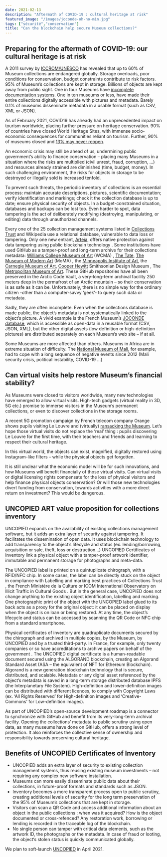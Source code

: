```yaml
---
date: 2021-02-13
description: "Aftermath of COVID-19 : cultural heritage at risk"
featured_image: "/images/joconde-oh-no-min.jpg"
tags: ["sécurité","conservation"]
title: "Can the blockchain help secure Museum collections?"
---
```


## Preparing for the aftermath of COVID-19: our cultural heritage is at risk

A 2011 survey by [ICCROM/UNESCO](http://www.unesco.org/new/en/culture/themes/dynamic-content-single-view/news/stored_but_not_safe_museum_collections_are_at_risk_worldwid) has revealed that up to 60% of Museum collections are endangered globally. Storage overloads, poor conditions for conservation, budget constraints contribute to risk factors. 95% of Museum’s collections are kept in storage. Billions of objects are kept away from public sight. 
One in four Museums have [incomplete documentation systems](https://www.iccrom.org/section/preventive-conservation/re-org). One in ten museums or less, have made their entire collections digitally accessible with pictures and metadata. Barely 0.1% of museums disseminate metadata in a usable format (such as CSV, XML or JSON). 


As of February 2021, COVID19 has already had an unprecedented impact on tourism worldwide, placing further pressure on heritage conservation. 90% of countries have closed World Heritage Sites, with immense socio-economic consequences for communities reliant on tourism. Further, 90% of museums closed and [13% may never reopen](https://news.un.org/en/story/2020/05/1064362).


An economic crisis may still be ahead of us, undermining public government’s ability to finance conservation – placing many Museums in a situation where the risks are multiplied (civil unrest, fraud, corruption, …) and resources already strained are diminished (time, budget, money). In such challenging environment, the risks for objects in storage to be destroyed or illegally sold is increased tenfold. 


To prevent such threats, the periodic inventory of collections is an essential process: maintain accurate descriptions, pictures, scientific documentation; verify identification and markings; check it the collection database is up to date; ensure physical security of objects. In a budget-constrained situation, databases and backups can be lost too. Even harder to spot, data tampering is the act of deliberately modifying (destroying, manipulating, or editing) data through unauthorized channels. 


Every one of the 25 collection management systems listed in [Collections Trust](https://collectionstrust.org.uk/software/) and Wikipedia use a relational database, vulnerable to data loss or tampering. Only one new entrant, [Arteïa](https://www.journaldeleconomie.fr/Olivier-Marian-Arteia-%E2%80%89Une-solution-de-catalogage-et-de-gestion-des-collections-d-oeuvres-d-art-pour-les_a7249.html), offers native protection against data tampering using public blockchain technology . Some institutions have used GitHub as a tamper-proof and long-term archive for their collections metadata: [Williams College Museum of Art](https://github.com/wcmaart/collection) (WCMA) , [The Tate](https://github.com/tategallery/collection),  [The Museum of Modern Art](https://github.com/MuseumofModernArt/collection) (MoMA) , the [Minneapolis Institute of Art](https://github.com/artsmia/collection), the [Carnegie Museum of Art](https://github.com/cmoa/collection), [Cooper Hewitt](https://github.com/cooperhewitt/collection) Smithsonian Design Museum , The [Metropolitan Museum of Art](https://github.com/metmuseum/openaccess). These GitHub repositories have all been preserved in the Arctic Code Vault, a very-long-term archival facility 250 meters deep in the permafrost of an Arctic mountain – so their conservation is as safe as it can be. Unfortunately, there is no simple way for the ordinary citizen -other than a computer-savvy ‘geek’- to query such data or metadata.


Sadly, they are often incomplete. Even when the collections database is made public, the object’s metadata is not systematically linked to the object’s picture. A vivid example is the French Museum’s [JOCONDE database](https://data.culture.gouv.fr/explore/dataset/base-joconde-extrait/export/), which is accessible as open-data in a reusable format (CSV, JSON, XML), but the other digital assets (low definition or high-definition pictures) are distributed separately on each Museum’s web site – if at all.  

Some Museums are more affected than others. Museums in Africa are in extreme situation of difficulty. The [National Museum of Mali](https://musee-national-mali.org/), for example, had to cope with a long sequence of negative events since 2012 (Mali security crisis, political instability, COVID-19 ...)

## Can virtual visits help restore Museum’s financial stability?

As Museums were closed to visitors worldwide, many new technologies have emerged to allow virtual visits. High-tech gadgets (virtual reality in 3D, 5G etc.) promise to immerse visitors in the Museum’s permanent collections, or even to discover collections in the storage rooms. 


A recent 5G promotion campaign by French telecom company Orange shows pupils visiting Le Louvre and (virtually) [ransacking the Museum](https://www.universfreebox.com/article/60345/orange-devoile-sa-nouvelle-publicite-pour-la-5g-et-ses-promesses-d-innovation). Let’s hope those virtual visits do not replace the ‘real’ thing : pupils discovering Le Louvre for the first time, with their teachers and friends and learning to respect their cultural heritage. 


In this virtual world, the objects can exist, magnified, digitally restored using Instagram-like filters – while the physical objects get forgotten. 


It is still unclear what the economic model will be for such innovations, and how Museums will benefit financially of those virtual visits. Can virtual visits or digital licensing rights compensate for the loss of physical visitors and help finance physical objects conservation? Or will those new technologies divert funding from conservation, towards activities with a more direct return on investment? This would be dangerous.


## UNCOPIED ART value proposition for collections inventory

UNCOPIED expands on the availability of existing collections management software, but it adds an extra layer of security against tampering. It facilitates the dissemination of open data. It uses blockchain technology to add transparency to the object’s lifecycle and status (ex. lending/borrowing, acquisition or sale, theft, loss or destruction…) 
UNCOPIED Certificates of Inventory link a physical object with a tamper-proof artwork identifier, immutable and permanent storage for photographs and meta-data. 


The UNCOPIED label is printed on a quintuplicate chirograph, with a RFID/NFC chip. In some cases, the label can be directly stuck on the object in compliance with Labelling and marking best practices of Collections Trust  , the French Ministère de la Culture  or ICOM International Observatory on Illicit Traffic in Cultural Goods . But in the general case, UNCOPIED does not change anything to the existing object identification, labelling and marking. One photographic print of the object with the UNCOPIED label glued to its back acts as a proxy for the original object: it can be placed on display when the object is on loan or being restored. At any time, the object’s lifecycle and status can be accessed by scanning the QR Code or NFC chip from a standard smartphone. 


Physical certificates of inventory are quadruplicate documents secured by the chirograph and archived in multiple copies, by the Museum, by UNCOPIED and by a trusted third-party. In France, for example, only twenty companies or so have accreditations to archive papers on behalf of the government .
The UNCOPIED digital certificate is a human-readable document secured using the ALGORAND blockchain, creating an Algorand Standard Asset (ASA – the equivalent of NFT for Ethereum Blockchain). Algorand is a new generation blockchain technology that is secure, distributed, and scalable. 
Metadata or any digital asset referenced by the object’s metadata is saved in a long-term storage distributed database IPFS (the Interplanetary File System). High-definition and lower-definition images can be distributed with different licences, to comply with Copyright Laws (ex. ‘All Rights Reserved’ for High-definition images and ‘Creative-Commons’ for Low-definition images). 


As part of UNCOPIED’s open-source development roadmap is a connector to synchronize with GitHub and benefit from its very-long-term archival facility. Opening the collections’ metadata to public scrutiny using open data, as many museums have done on GitHub, offers a strong level of protection. It also reinforces the collective sense of ownership and responsibility towards preserving cultural heritage. 


## Benefits of UNCOPIED Certificates of Inventory
-	UNCOPIED adds an extra layer of security to existing collection management systems, thus reusing existing museum investments – not requiring any complex new software installation.
-	Museums can more easily disseminate public data about their collections, in future-proof formats and standards such as JSON.
-	Inventory becomes a more transparent process open to public scrutiny, creating additional levels of security for the long term preservation of the 95% of Museum’s collections that are kept in storage.
-	Visitors can scan a QR Code and access additional information about an object in the public collections : when was it acquired? How is the object documented or cross-refenced? Any restoration work, borrowing or lending is recorded in the traceable log of the blockchain. 
-	No single person can tamper with critical data elements, such as the artwork ID, the photographs or the metadata. In case of fraud or looting, the object‘s stolen status is quickly communicated globally. 


We plan to soft-launch [UNCOPIED](https://uncopied.org/) in April 2021.

 
